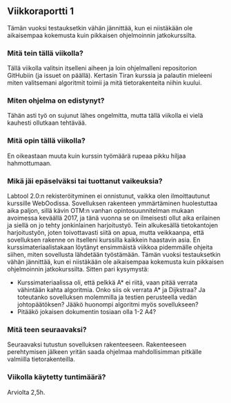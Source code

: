 ## Viikkoraportti 1 
Tämän vuoksi testauksetkin vähän jännittää, kun ei niistäkään ole aikaisempaa kokemusta kuin pikkaisen ohjelmoinnin jatkokurssilta.

### Mitä tein tällä viikolla?
Tällä viikolla valitsin itselleni aiheen ja loin ohjelmalleni repositorion GitHubiin (ja issuet on päällä). Kertasin Tiran kurssia ja palautin mieleeni miten valitsemani algoritmit toimii ja mitä tietorakenteita niihin kuului. 

### Miten ohjelma on edistynyt?
Tähän asti työ on sujunut lähes ongelmitta, mutta tällä viikolla ei vielä kauhesti ollutkaan tehtävää.

### Mitä opin tällä viikolla?
En oikeastaan muuta kuin kurssin työmäärä rupeaa pikku hiljaa hahmottumaan.

### Mikä jäi epäselväksi tai tuottanut vaikeuksia?
Labtool 2.0:n rekisteröityminen ei onnistunut, vaikka olen ilmoittautunut kurssille WebOodissa. 
Sovelluksen rakenteen ymmärtäminen huolestuttaa aika paljon, sillä kävin OTM:n vanhan opintosuunnitelman mukaan avoimessa keväällä 2017, ja tänä vuonna se on ilmeisesti ollut aika erilainen ja siellä on jo tehty jonkinlainen harjoitustyö. Tein alkukesällä tietokantojen harjoitustyön, joten toivottavasti siitä on apua, mutta veikkaanpa, että sovelluksen rakenne on itselleni kurssilla kaikkein haastavin asia. En kurssimateriaalistakaan löytänyt ensimmäistä viikkoa pidemmälle ohjeita siihen, miten sovellusta lähdetään työstämään. Tämän vuoksi testauksetkin vähän jännittää, kun ei niistäkään ole aikaisempaa kokemusta kuin pikkaisen ohjelmoinnin jatkokurssilta.
Sitten pari kysymystä:
* Kurssimateriaalissa oli, että pelkkä A* ei riitä, vaan pitää verrata vähintään kahta algoritmia. Onko siis ok verrata A* ja Dijkstraa? Ja toteutanko sovelluksen molemmilla ja testien perusteella vedän johtopäätöksen? Jääkö huonompi algoritmi myös sovellukseen?
* Pitääkö jokaisen dokumentin tosiaan olla 1-2 A4?

### Mitä teen seuraavaksi?
Seuraavaksi tutustun sovelluksen rakenteeseen. Rakenteeseen perehtymisen jälkeen yritän saada ohjelmaa mahdollisimman pitkälle valmiilla tietorakenteilla.

### Viikolla käytetty tuntimäärä?
Arviolta 2,5h. 

